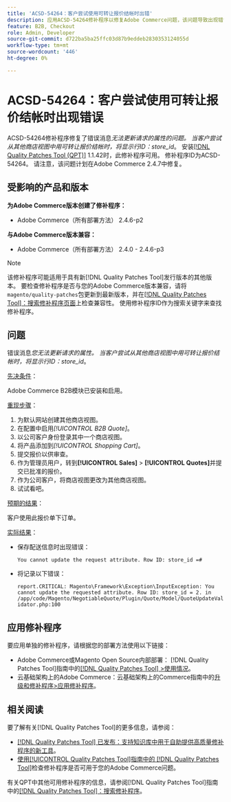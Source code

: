 ```yaml
---
title: 'ACSD-54264：客户尝试使用可转让报价结帐时出错'
description: 应用ACSD-54264修补程序以修复Adobe Commerce问题，该问题导致出现错误消息“您无法更新所请求的属性。 当客户尝试从其他商店视图中用可转让报价结帐时，将显示行ID：store_id。
feature: B2B, Checkout
role: Admin, Developer
source-git-commit: d722ba5ba25ffc03d87b9eddeb2830353124055d
workflow-type: tm+mt
source-wordcount: '446'
ht-degree: 0%

---
```


# ACSD-54264：客户尝试使用可转让报价结帐时出现错误

ACSD-54264修补程序修复了错误消息&#x200B;*无法更新请求的属性的问题。 当客户尝试从其他商店视图中用可转让报价结帐时，将显示行ID：store_id*。 安装[[!DNL Quality Patches Tool (QPT)]](https://experienceleague.adobe.com/en/docs/commerce-knowledge-base/kb/announcements/commerce-announcements/magento-quality-patches-released-new-tool-to-self-serve-quality-patches) 1.1.42时，此修补程序可用。 修补程序ID为ACSD-54264。 请注意，该问题计划在Adobe Commerce 2.4.7中修复。

## 受影响的产品和版本

**为Adobe Commerce版本创建了修补程序：**

* Adobe Commerce（所有部署方法） 2.4.6-p2

**与Adobe Commerce版本兼容：**

* Adobe Commerce（所有部署方法） 2.4.0 - 2.4.6-p3

>[!NOTE]
>
>该修补程序可能适用于具有新[!DNL Quality Patches Tool]发行版本的其他版本。 要检查修补程序是否与您的Adobe Commerce版本兼容，请将`magento/quality-patches`包更新到最新版本，并在[[!DNL Quality Patches Tool]：搜索修补程序页面](https://experienceleague.adobe.com/tools/commerce-quality-patches/index.html)上检查兼容性。 使用修补程序ID作为搜索关键字来查找修补程序。

## 问题

错误消息&#x200B;*您无法更新请求的属性。 当客户尝试从其他商店视图中用可转让报价结帐时，将显示行ID：store_id*。

<u>先决条件</u>：

Adobe Commerce B2B模块已安装和启用。

<u>重现步骤</u>：

1. 为默认网站创建其他商店视图。
1. 在配置中启用&#x200B;*[!UICONTROL B2B Quote]*。
1. 以公司客户身份登录其中一个商店视图。
1. 将产品添加到&#x200B;*[!UICONTROL Shopping Cart]*。
1. 提交报价以供审查。
1. 作为管理员用户，转到&#x200B;**[!UICONTROL Sales]** > **[!UICONTROL Quotes]**&#x200B;并提交已批准的报价。
1. 作为公司客户，将商店视图更改为其他商店视图。
1. 试试看吧。

<u>预期的结果</u>：

客户使用此报价单下订单。

<u>实际结果</u>：

* 保存配送信息时出现错误：

  `You cannot update the request attribute. Row ID: store_id =#`

* 将记录以下错误：

  `report.CRITICAL: Magento\Framework\Exception\InputException: You cannot update the requested attribute. Row ID: store_id = 2. in /app/code/Magento/NegotiableQuote/Plugin/Quote/Model/QuoteUpdateValidator.php:100`

## 应用修补程序

要应用单独的修补程序，请根据您的部署方法使用以下链接：

* Adobe Commerce或Magento Open Source内部部署： [!DNL Quality Patches Tool]指南中的[[!DNL Quality Patches Tool] >使用情况](https://experienceleague.adobe.com/docs/commerce-operations/tools/quality-patches-tool/usage.html)。
* 云基础架构上的Adobe Commerce：云基础架构上的Commerce指南中的[升级和修补程序>应用修补程序](https://experienceleague.adobe.com/docs/commerce-cloud-service/user-guide/develop/upgrade/apply-patches.html)。

## 相关阅读

要了解有关[!DNL Quality Patches Tool]的更多信息，请参阅：

* [[!DNL Quality Patches Tool] 已发布：支持知识库中用于自助提供高质量修补程序的新工具](https://experienceleague.adobe.com/en/docs/commerce-knowledge-base/kb/announcements/commerce-announcements/magento-quality-patches-released-new-tool-to-self-serve-quality-patches)。
* [使用[!UICONTROL Quality Patches Tool]指南中的 [!DNL Quality Patches Tool]](/help/tools/quality-patches-tool/patches-available-in-qpt/check-patch-for-magento-issue-with-magento-quality-patches.md)检查修补程序是否可用于您的Adobe Commerce问题。


有关QPT中其他可用修补程序的信息，请参阅[!DNL Quality Patches Tool]指南中的[[!DNL Quality Patches Tool]：搜索修补程序](https://experienceleague.adobe.com/tools/commerce-quality-patches/index.html)。
